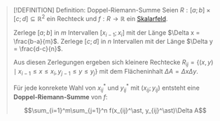 >[!DEFINITION] Definition: Doppel-Riemann-Summe
>Seien $R: [a;b]\times [c;d]\subseteq\mathbb{R}^2$ ein Rechteck und $f:R\to\mathbb{R}$ ein [Skalarfeld](../Skalarfeld.md).
>
>Zerlege $[a;b]$ in $m$ Intervallen $[x_{i-1}; x_i]$ mit der Länge $\Delta x = \frac{b-a}{m}$. 
>Zerlege $[c;d]$ in $n$ Intervallen mit der Länge $\Delta y = \frac{d-c}{n}$.
>
>Aus diesen Zerlegungen ergeben sich kleinere Rechtecke $R_{ij} = \{(x,y)\mid x_{i-1} \le x \le x_i, y_{j-1} \le y \le y_j\}$ mit dem Flächeninhalt $\Delta A = \Delta x \Delta y$.
>
>Für jede konrekete Wahl von $x_{ij}^\ast$ und $y_{ij}^\ast$ mit $(x_{ij};y_{ij})$ entsteht eine **Doppel-Riemann-Summe** von $f$:
>
>$$\sum_{i=1}^m\sum_{j=1}^n f(x_{ij}^\ast, y_{ij}^\ast)\Delta A$$
>